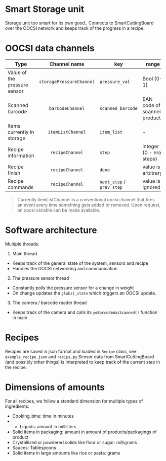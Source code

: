 # Smart Storage unit

Storage unit too smart for its own good..
Connects to SmartCuttingBoard over the OOCSI network and keeps track of the progress in a recipe.

# OOCSI data channels

| Type	 | Channel name	 | key | range |
| --- 	 | :---: 		 | --- | --- |
| Value of the pressure sensor | `storagePressureChannel` | `pressure_val` | Bool (0-1) |
| Scanned barcode | `barCodeChannel` | `scanned_barcode` | EAN code of scanned products |
| Items currently in storage | `itemListChannel` | `item_list` | - |
| Recipe information | `recipeChannel` | `step` | integer (0 - nrof steps) |
| Recipe finish | `recipeChannel` | `done` | value is arbitrary |
| Recipe commands 	| `recipeChannel` | `next_step` / `prev_step` | value is ignored |	

> Currently itemListChannel is a conventional oocsi channel that fires an event every time something gets added or removed. Upon request, an oocsi variable can be made available.

# Software architecture

Multiple threads:

1. Main thread
  * Keeps track of the general state of the system, sensors and recipe
  * Handles the OOCSI networking and communication
2. The pressure sensor thread
  * Constantly polls the pressure sensor for a change in weight
  * On change updates the `global_state` which triggers an OOCSI update.
3. The camera / barcode reader thread
  * Keeps track of the camera and calls its `yoBarcodeWasScanned()` function in main

# Recipes

Recipes are saved in json format and loaded in `Recipe` class, see `example_recipe.json` and `recipe.py`.Sensor data from SmartCuttingBoard (and possibly other things) is interpreted to keep track of the current step in the recipe.

# Dimensions of amounts

For all recipes, we follow a standard dimension for multiple types of ingrediënts:

* Cooking_time: time in minutes
* * Liquids: amount in milliliters
* Solid items in packaging: amount in amount of products/packagings of product
* Crystallized or powdered solids like flour or sugar: milligrams
* Sauces: Tablespoons
* Solid items in large amounts like rice or pasta: grams

